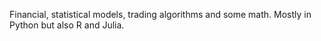 Financial, statistical models, trading algorithms and some math. Mostly in Python but also R and Julia. 